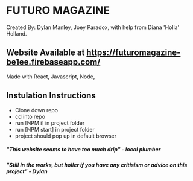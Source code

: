 # FUTURO MAGAZINE

Created By: Dylan Manley, Joey Paradox, with help from Diana 'Holla' Holland.

## Website Available at https://futuromagazine-be1ee.firebaseapp.com/

Made with React, Javascript, Node, 

## Instulation Instructions
* Clone down repo
* cd into repo
* run [NPM i] in project folder
* run [NPM start] in project folder
* project should pop up in default browser

##### "This website seams to have too much drip" - local plumber     

##### "Still in the works, but holler if you have any critisism or advice on this project" - Dylan     